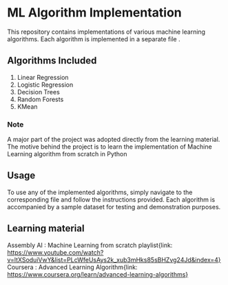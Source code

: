# ML Algorithm Implementation

This repository contains implementations of various machine learning algorithms. Each algorithm is implemented in a separate file .

## Algorithms Included

1. Linear Regression
2. Logistic Regression
3. Decision Trees
4. Random Forests
5. KMean

### Note

A major part of the project was adopted directly from the learning material. The motive behind the project is to learn the implementation of Machine Learning algorithm from scratch in Python

## Usage

To use any of the implemented algorithms, simply navigate to the corresponding file and follow the instructions provided. Each algorithm is accompanied by a sample dataset for testing and demonstration purposes.

## Learning material

Assembly AI : Machine Learning from scratch playlist{link: https://www.youtube.com/watch?v=ltXSoduiVwY&list=PLcWfeUsAys2k_xub3mHks85sBHZvg24Jd&index=4}
Coursera : Advanced Learning Algorithm{link: https://www.coursera.org/learn/advanced-learning-algorithms}


